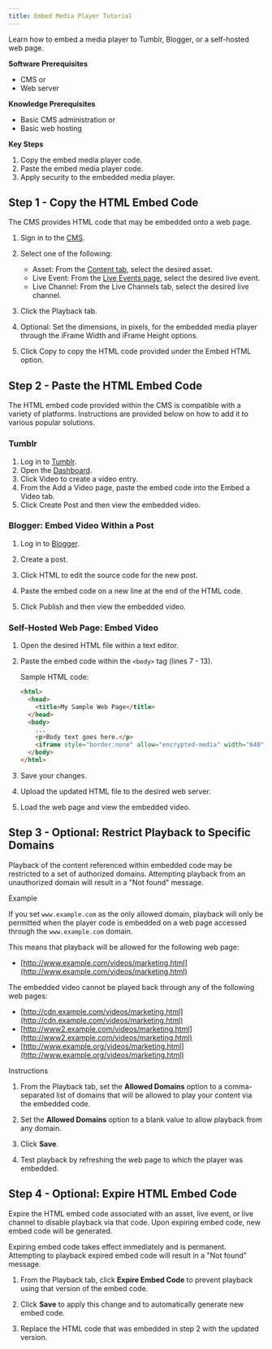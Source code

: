 ```yaml
---
title: Embed Media Player Tutorial
---
```


Learn how to embed a media player to Tumblr, Blogger, or a self-hosted web page.

**Software Prerequisites**

- CMS or
- Web server

**Knowledge Prerequisites**

- Basic CMS administration or
- Basic web hosting

**Key Steps**

1. Copy the embed media player code.
2. Paste the embed media player code.
3. Apply security to the embedded media player.

## Step 1 - Copy the HTML Embed Code

The CMS provides HTML code that may be embedded onto a web page.

1. Sign in to the [CMS](https://cms.uplynk.com/static/cms2/index.html).

2. Select one of the following:
   - Asset: From the [Content tab](https://cms.uplynk.com/static/cms2/index.html#/content), select the desired asset.
   - Live Event: From the [Live Events page](https://cms.uplynk.com/static/cms2/index.html#/live-events/events), select the desired live event.
   - Live Channel: From the Live Channels tab, select the desired live channel.

3. Click the Playback tab.

4. Optional: Set the dimensions, in pixels, for the embedded media player through the iFrame Width and iFrame Height options.

5. Click Copy to copy the HTML code provided under the Embed HTML option.

## Step 2 - Paste the HTML Embed Code

The HTML embed code provided within the CMS is compatible with a variety of platforms. Instructions are provided below on how to add it to various popular solutions.

### Tumblr

1. Log in to [Tumblr](http://tumblr.com/).
2. Open the [Dashboard](http://www.tumblr.com/dashboard).
3. Click Video to create a video entry.
4. From the Add a Video page, paste the embed code into the Embed a Video tab.
5. Click Create Post and then view the embedded video.

### Blogger: Embed Video Within a Post

1. Log in to [Blogger](http://www.blogger.com/).

2. Create a post.

3. Click HTML to edit the source code for the new post.

4. Paste the embed code on a new line at the end of the HTML code.

5. Click Publish and then view the embedded video.

### Self-Hosted Web Page: Embed Video

1. Open the desired HTML file within a text editor.

2. Paste the embed code within the `<body>` tag (lines 7 - 13).

   Sample HTML code:

   ```html
   <html>
     <head>
       <title>My Sample Web Page</title>
     </head>
     <body>
       ...
       <p>Body text goes here.</p>
       <iframe style="border:none" allow="encrypted-media" width="640" height="480" src="https://content.uplynk.com/player5/345pms4DsfMCxnPXoChv0def.html"></iframe>
     </body>
   </html>

3. Save your changes.

4. Upload the updated HTML file to the desired web server.

5. Load the web page and view the embedded video.

## Step 3 - Optional: Restrict Playback to Specific Domains

Playback of the content referenced within embedded code may be restricted to a set of authorized domains. Attempting playback from an unauthorized domain will result in a "Not found" message.

Example

If you set `www.example.com` as the only allowed domain, playback will only be permitted when the player code is embedded on a web page accessed through the `www.example.com` domain.

This means that playback will be allowed for the following web page:
- [http://www.example.com/videos/marketing.html](http://www.example.com/videos/marketing.html)

The embedded video cannot be played back through any of the following web pages:
- [http://cdn.example.com/videos/marketing.html](http://cdn.example.com/videos/marketing.html)
- [http://www2.example.com/videos/marketing.html](http://www2.example.com/videos/marketing.html)
- [http://www.example.org/videos/marketing.html](http://www.example.org/videos/marketing.html)

Instructions

1. From the Playback tab, set the **Allowed Domains** option to a comma-separated list of domains that will be allowed to play your content via the embedded code.

2. Set the **Allowed Domains** option to a blank value to allow playback from any domain.

3. Click **Save**.

4. Test playback by refreshing the web page to which the player was embedded.

## Step 4 - Optional: Expire HTML Embed Code

Expire the HTML embed code associated with an asset, live event, or live channel to disable playback via that code. Upon expiring embed code, new embed code will be generated.

<Info>Expiring embed code takes effect immediately and is permanent. Attempting to playback expired embed code will result in a "Not found" message.</Info>

1. From the Playback tab, click **Expire Embed Code** to prevent playback using that version of the embed code.

2. Click **Save** to apply this change and to automatically generate new embed code.

3. Replace the HTML code that was embedded in step 2 with the updated version.

